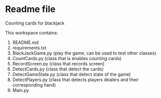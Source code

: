 # Readme file

Counting cards for blackjack

This workspace contains:
1. README.md 
2. requirements.txt
3. BlackJackGame.py (play the game, can be used to test other classes)
3. CountCards.py (class that is enables counting cards)
4. RecordScreen.py (class that records screen)
5. DetectCards.py (class that detect the cards)
6. DetectGameState.py (class that detect state of the game)
7. DetectPlayers.py (class that detects players dealers and their corresponding hand)
5. Main.py